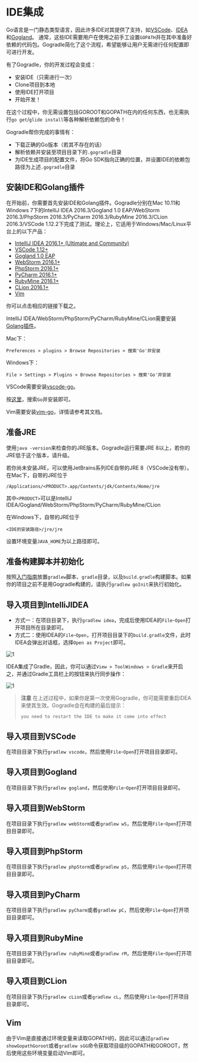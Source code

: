 # IDE集成

Go语言是一门静态类型语言，因此许多IDE对其提供了支持，如[VSCode](https://github.com/Microsoft/vscode-go)、[IDEA](https://github.com/go-lang-plugin-org/go-lang-idea-plugin)和[Gogland](https://www.jetbrains.com/go/)。
通常，这些IDE需要用户在使用之前手工设置`GOPATH`并在其中准备好依赖的代码包。Gogradle简化了这个流程，希望能够让用户无需进行任何配置即可进行开发。

有了Gogradle，你的开发过程会变成：

- 安装IDE（只需进行一次）
- Clone项目到本地
- 使用IDE打开项目
- 开始开发！

在这个过程中，你无需设置包括GOROOT和GOPATH在内的任何东西，也无需执行`go get`/`glide install`等各种解析依赖包的命令！

Gogradle帮你完成的事情有：
- 下载正确的Go版本（若其不存在的话）
- 解析依赖并安装至项目目录下的`.gogradle`目录
- 为IDE生成项目的配置文件，将Go SDK指向正确的位置，并设置IDE的依赖包路径为上述`.gogradle`目录

## 安装IDE和Golang插件

在开始前，你需要首先安装IDE和Golang插件。Gogradle分别在Mac 10.11和Windows 7下的IntelliJ IDEA 2016.3/Gogland 1.0 EAP/WebStorm 2016.3/PhpStorm 2016.3/PyCharm 2016.3/RubyMine 2016.3/CLion 2016.3/VSCode 1.12.2下完成了测试。理论上，它适用于Windows/Mac/Linux平台上的以下产品：

- [IntelliJ IDEA 2016.1+ (Ultimate and Community)](https://www.jetbrains.com/idea/)
- [VSCode 1.12+](https://code.visualstudio.com/)
- [Gogland 1.0 EAP](https://www.jetbrains.com/go/)
- [WebStorm 2016.1+](https://www.jetbrains.com/webstorm)
- [PhpStorm 2016.1+](https://www.jetbrains.com/phpstorm)
- [PyCharm 2016.1+](https://www.jetbrains.com/pycharm)
- [RubyMine 2016.1+](https://www.jetbrains.com/ruby)
- [CLion 2016.1+](https://www.jetbrains.com/clion)
- [Vim](http://www.vim.org/)

你可以点击相应的链接下载之。

IntelliJ IDEA/WebStorm/PhpStorm/PyCharm/RubyMine/CLion需要安装[Golang插件](https://github.com/go-lang-plugin-org/go-lang-idea-plugin)。

Mac下：

```
Preferences > plugins > Browse Repositories > 搜索'Go'并安装
```

Windows下：
```
File > Settings > Plugins > Browse Repositories > 搜索'Go'并安装
```

VSCode需要安装[vscode-go](https://github.com/Microsoft/vscode-go)。

按[这里](https://code.visualstudio.com/docs/editor/extension-gallery)，搜索`Go`并安装即可。


Vim需要安装[vim-go](https://github.com/fatih/vim-go)，详情请参考其文档。


## 准备JRE

使用`java -version`来检查你的JRE版本。Gogradle运行需要JRE 8以上，若你的JRE低于这个版本，请升级。

若你尚未安装JRE，可以使用JetBrains系列IDE自带的JRE 8（VSCode没有带）。在Mac下，自带的JRE位于

```
/Applications/<PRODUCT>.app/Contents/jdk/Contents/Home/jre
```
其中`<PRODUCT>`可以是IntelliJ IDEA/Gogland/WebStorm/PhpStorm/PyCharm/RubyMine/CLion

在Windows下，自带的JRE位于

```
<IDE的安装路径>/jre/jre
```

设置环境变量`JAVA_HOME`为以上路径即可。

## 准备构建脚本并初始化

按照[入门指南](./getting-started-cn.md)放置`gradlew`脚本、`gradle`目录，以及`build.gradle`构建脚本。如果你的项目之前不是用Gogradle构建的，请执行`gradlew goInit`来执行初始化。

## 导入项目到IntelliJIDEA

- 方式一：在项目目录下，执行`gradlew idea`，完成后使用IDEA的`File`-`Open`打开项目所在目录即可。
- 方式二：使用IDEA的`File`-`Open`，打开项目目录下的`build.gradle`文件，此时IDEA会弹出对话框，选择`Open as Project`即可。

![1](https://raw.githubusercontent.com/blindpirate/gogradle/master/docs/images/openproject.png)

IDEA集成了Gradle，因此，你可以通过`View > ToolWindows > Gradle`来开启之，并通过Gradle工具栏上的按钮来执行同步操作：

![1](https://raw.githubusercontent.com/blindpirate/gogradle/master/docs/images/gradle.png)


>
> **注意** 在上述过程中，如果你是第一次使用Gogradle，你可能需要重启IDEA来使其生效。Gogradle会在构建的最后提示：
>
> `you need to restart the IDE to make it come into effect`

## 导入项目到VSCode

在项目目录下执行`gradlew vscode`，然后使用`File`-`Open`打开项目目录即可。

## 导入项目到Gogland

在项目目录下执行`gradlew gogland`，然后使用`File`-`Open`打开项目目录即可。

## 导入项目到WebStorm

在项目目录下执行`gradlew webStorm`或者`gradlew wS`，然后使用`File`-`Open`打开项目目录即可。

## 导入项目到PhpStorm

在项目目录下执行`gradlew phpStorm`或者`gradlew pS`，然后使用`File`-`Open`打开项目目录即可。

## 导入项目到PyCharm

在项目目录下执行`gradlew pyCharm`或者`gradlew pC`，然后使用`File`-`Open`打开项目目录即可。

## 导入项目到RubyMine

在项目目录下执行`gradlew rubyMine`或者`gradlew rM`，然后使用`File`-`Open`打开项目目录即可。

## 导入项目到CLion

在项目目录下执行`gradlew cLion`或者`gradlew cL`，然后使用`File`-`Open`打开项目目录即可。

## Vim

由于Vim是直接通过环境变量来读取GOPATH的，因此可以通过`gradlew showGopathGoroot`或者`gradlew sGG`命令获取项目级的GOPATH和GOROOT，然后使用这些环境变量启动Vim即可。
